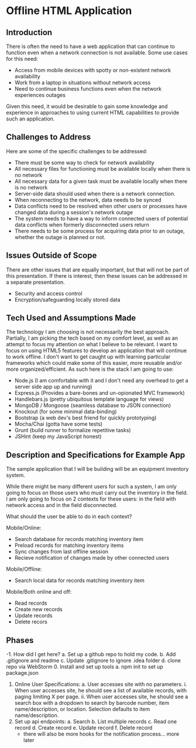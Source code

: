 # Offline HTML Application

## Introduction

There is often the need to have a web application that can continue to function even when a network connection is not
available. Some use cases for this need:

* Access from mobile devices with spotty or non-existent network availability
* Work from a laptop in situations without network access
* Need to continue business functions even when the network experiences outages

Given this need, it would be desirable to gain some knowledge and experience in approaches to using current HTML
capabilities to provide such an application.

## Challenges to Address

Here are some of the specific challenges to be addressed:

* There must be some way to check for network availability
* All necessary files for functioning must be available locally when there is no network
* All necessary data for a given task must be available locally when there is no network
* Server-side data should used when there is a network connection.
* When reconnecting to the network, data needs to be synced
* Data conflicts need to be resolved when other users or processes have changed data during a session's network
outage
* The system needs to have a way to inform connected users of potential data conflicts when formerly disconnected
users return
* There needs to be some process for acquiring data prior to an outage, whether the outage is planned or not.

## Issues Outside of Scope

There are other issues that are equally important, but that will not be part of this presentation. If there is 
interest, then these issues can be addressed in a separate presentation.

* Security and access control
* Encryption/safeguarding locally stored data

## Tech Used and Assumptions Made

The technology I am choosing is not necessarily the best approach.  Partially, I am picking the tech based on my
comfort level, as well as an attempt to focus my attention on what I believe to be relevant.  I want to focus 
on using HTML5 features to develop an application that will continue to work offline.  I don't want to get 
caught up with learning particular frameworks which could make some of this easier, more reusable and/or more 
organized/efficient.  As such here is the stack I am going to use:

* Node.js (I am comfortable with it and I don't need any overhead to get a server side app up and running)
* Express.js (Provides a bare-bones and un-opionated MVC framework)
* Handlebars.js (pretty ubiquitous template language for views)
* MongoDB / Mongoose (seamless database to JSON connection)
* Knockout (for some minimal data-binding)
* Bootstrap (a web dev's best friend for quickly prototyping)
* Mocha/Chai (gotta have some tests)
* Grunt (build runner to formalize repetitive tasks)
* JSHint (keep my JavaScript honest)

## Description and Specifications for Example App

The sample application that I will be building will be an equipment inventory system.

While there might be many different users for such a system, I am only going to focus on those users who must carry
out the inventory in the field.  I am only going to focus on 2 contexts for these users: in the field with network
access and in the field disconnected.

What should the user be able to do in each context?

Mobile/Online:
* Search database for records matching inventory item
* Preload records for matching inventory items
* Sync changes from last offline session
* Recieve notification of changes made by other connected users

Mobile/Offline:
* Search local data for records matching inventory item

Mobile/Both online and off:
* Read records
* Create new records
* Update records
* Delete recors

## Phases
-1. How did I get here?
    a. Set up a github repo to hold my code.
    b. Add .gitignore and readme
    c. Update .gitignore to ignore .idea folder
    d. clone repo via WebStorm
0. Install and set up tools
   a. npm init to set up package.json
1. Online User Specifications:
   a. User accesses site with no parameters.
      i.  When user accesses site, he should see a list of available records, with paging limiting X per page.
      ii. When user accesses site, he should see a search box with a dropdown to search by barcode number,
   item name/description, or location. Selection defaults to item name/description.
2. Set up api endpoints:
   a. Search
   b. List multiple records
   c. Read one record
   d. Create record
   e. Update record
   f. Delete record
   * there will also be more hooks for the notification process... more later
